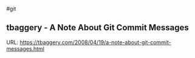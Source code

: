 #git
## tbaggery - A Note About Git Commit Messages
URL: https://tbaggery.com/2008/04/19/a-note-about-git-commit-messages.html
